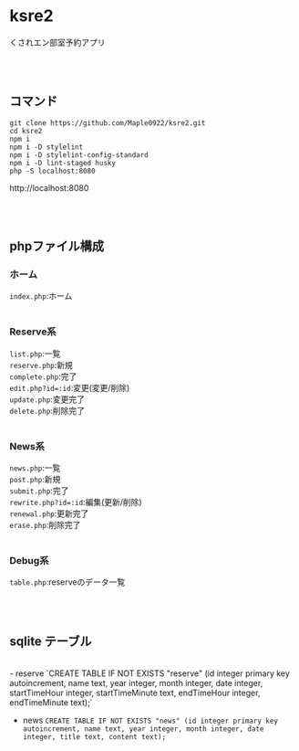 # ksre2
くされエン部室予約アプリ

<br><br>

## コマンド

`git clone https://github.com/Maple0922/ksre2.git`
<br>
`cd ksre2`
<br>
`npm i`
<br>
`npm i -D stylelint`
<br>
`npm i -D stylelint-config-standard`
<br>
`npm i -D lint-staged husky`
<br>
`php -S localhost:8080`

http://localhost:8080

<br><br>

## phpファイル構成

### ホーム
`index.php`:ホーム <br>
<br>
### Reserve系
`list.php`:一覧 <br>
`reserve.php`:新規 <br>
`complete.php`:完了 <br>
`edit.php?id=:id`:変更(変更/削除) <br>
`update.php`:変更完了 <br>
`delete.php`:削除完了 <br>
<br>
### News系
`news.php`:一覧 <br>
`post.php`:新規 <br>
`submit.php`:完了 <br>
`rewrite.php?id=:id`:編集(更新/削除) <br>
`renewal.php`:更新完了 <br>
`erase.php`:削除完了 <br>
<br>
### Debug系
`table.php`:reserveのデータ一覧 <br>

<br><br>

## sqlite テーブル
<br>
- reserve
`CREATE TABLE IF NOT EXISTS "reserve" (id integer primary key autoincrement, name text, year integer, month integer, date integer, startTimeHour integer, startTimeMinute text, endTimeHour integer, endTimeMinute text);`

- news
`CREATE TABLE IF NOT EXISTS "news" (id integer primary key autoincrement, name text, year integer, month integer, date integer, title text, content text);`
